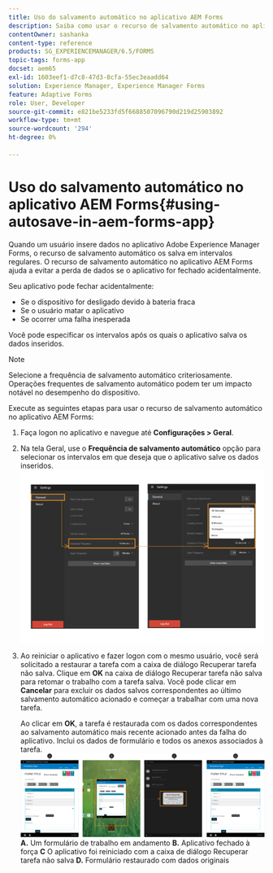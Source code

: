 ```yaml
---
title: Uso do salvamento automático no aplicativo AEM Forms
description: Saiba como usar o recurso de salvamento automático no aplicativo AEM Forms que permite evitar perda de dados.
contentOwner: sashanka
content-type: reference
products: SG_EXPERIENCEMANAGER/6.5/FORMS
topic-tags: forms-app
docset: aem65
exl-id: 1603eef1-d7c8-47d3-8cfa-55ec3eaadd64
solution: Experience Manager, Experience Manager Forms
feature: Adaptive Forms
role: User, Developer
source-git-commit: e821be5233fd5f6688507096790d219d25903892
workflow-type: tm+mt
source-wordcount: '294'
ht-degree: 0%

---
```


# Uso do salvamento automático no aplicativo AEM Forms{#using-autosave-in-aem-forms-app}

Quando um usuário insere dados no aplicativo Adobe Experience Manager Forms, o recurso de salvamento automático os salva em intervalos regulares. O recurso de salvamento automático no aplicativo AEM Forms ajuda a evitar a perda de dados se o aplicativo for fechado acidentalmente.

Seu aplicativo pode fechar acidentalmente:

* Se o dispositivo for desligado devido à bateria fraca
* Se o usuário matar o aplicativo
* Se ocorrer uma falha inesperada

Você pode especificar os intervalos após os quais o aplicativo salva os dados inseridos.

>[!NOTE]
>
>Selecione a frequência de salvamento automático criteriosamente. Operações frequentes de salvamento automático podem ter um impacto notável no desempenho do dispositivo.

Execute as seguintes etapas para usar o recurso de salvamento automático no aplicativo AEM Forms:

1. Faça logon no aplicativo e navegue até **Configurações > Geral**.
1. Na tela Geral, use o **Frequência de salvamento automático** opção para selecionar os intervalos em que deseja que o aplicativo salve os dados inseridos.
   [![Configuração da frequência de salvamento automático](assets/using-autosave-freq-07.png)](assets/using-autosave-freq-07-1.png)

1. Ao reiniciar o aplicativo e fazer logon com o mesmo usuário, você será solicitado a restaurar a tarefa com a caixa de diálogo Recuperar tarefa não salva. Clique em **OK** na caixa de diálogo Recuperar tarefa não salva para retomar o trabalho com a tarefa salva. Você pode clicar em **Cancelar** para excluir os dados salvos correspondentes ao último salvamento automático acionado e começar a trabalhar com uma nova tarefa.

   Ao clicar em **OK**, a tarefa é restaurada com os dados correspondentes ao salvamento automático mais recente acionado antes da falha do aplicativo. Inclui os dados de formulário e todos os anexos associados à tarefa.
   [![Recuperando uma tarefa ](assets/autosave-flow.png)](assets/using-autosave-freq-06.png)**A.** Um formulário de trabalho em andamento **B.** Aplicativo fechado à força **C** O aplicativo foi reiniciado com a caixa de diálogo Recuperar tarefa não salva **D.** Formulário restaurado com dados originais
